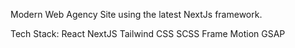 Modern Web Agency Site using the latest NextJs framework. 

Tech Stack:
React
NextJS
Tailwind CSS
SCSS
Frame Motion
GSAP

